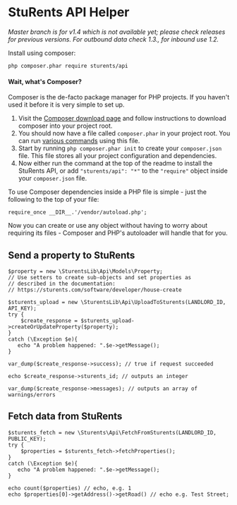 # StuRents API Helper

_Master branch is for v1.4 which is not available yet; please check releases for previous versions. For outbound data check 1.3.*, for inbound use 1.2.*_

Install using composer:

    php composer.phar require sturents/api

#### Wait, what's Composer?

Composer is the de-facto package manager for PHP projects. If you haven't used it before it is very simple to set up.

1. Visit the [Composer download page](https://getcomposer.org/download/) and follow instructions to download composer into your project root.
1. You should now have a file called `composer.phar` in your project root. You can run [various commands](https://getcomposer.org/doc/03-cli.md) using this file.
1. Start by running `php composer.phar init` to create your `composer.json` file. This file stores all your project configuration and dependencies.
1. Now either run the command at the top of the readme to install the StuRents API, or add `"sturents/api": "*"` to the `"require"` object inside your `composer.json` file.

To use Composer dependencies inside a PHP file is simple - just the following to the top of your file:

    require_once __DIR__.'/vendor/autoload.php';

Now you can create or use any object without having to worry about requiring its files - Composer and PHP's autoloader will handle that for you.

## Send a property to StuRents

    $property = new \SturentsLib\Api\Models\Property;
    // Use setters to create sub-objects and set properties as
    // described in the documentation:
    // https://sturents.com/software/developer/house-create
    
    $sturents_upload = new \SturentsLib\Api\UploadToSturents(LANDLORD_ID, API_KEY);
    try {
        $create_response = $sturents_upload->createOrUpdateProperty($property);
    }
    catch (\Exception $e){
       echo "A problem happened: ".$e->getMessage();
    }
    
    var_dump($create_response->success); // true if request succeeded
    
    echo $create_response->sturents_id; // outputs an integer
    
    var_dump($create_response->messages); // outputs an array of warnings/errors
    
## Fetch data from StuRents

    $sturents_fetch = new \Sturents\Api\FetchFromSturents(LANDLORD_ID, PUBLIC_KEY);
    try {
        $properties = $sturents_fetch->fetchProperties();
    }
    catch (\Exception $e){
       echo "A problem happened: ".$e->getMessage();
    }
    
    echo count($properties) // echo, e.g. 1
    echo $properties[0]->getAddress()->getRoad() // echo e.g. Test Street;
    
    
    
    
